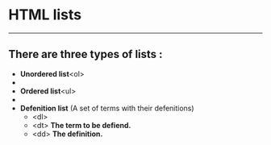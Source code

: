 # **HTML lists**
---
## **There are three types of lists :**
* **Unordered list**\<ol><li>
* **Ordered list**\<ul><li>
* **Defenition list** \(A set of terms with their defenitions)
  * \<dl>
  * \<dt> **The term to be defiend.**
  * \<dd> **The definition.**

 